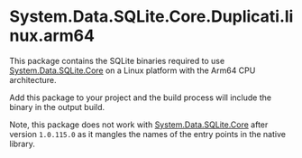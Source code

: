 # System.Data.SQLite.Core.Duplicati.linux.arm64

This package contains the SQLite binaries required to use [System.Data.SQLite.Core](https://www.nuget.org/packages/System.Data.SQLite.Core/) on a Linux platform with the Arm64 CPU architecture.

Add this package to your project and the build process will include the binary in the output build.

Note, this package does not work with [System.Data.SQLite.Core](https://www.nuget.org/packages/System.Data.SQLite.Core/) after version `1.0.115.0` as it mangles the names of the entry points in the native library.
